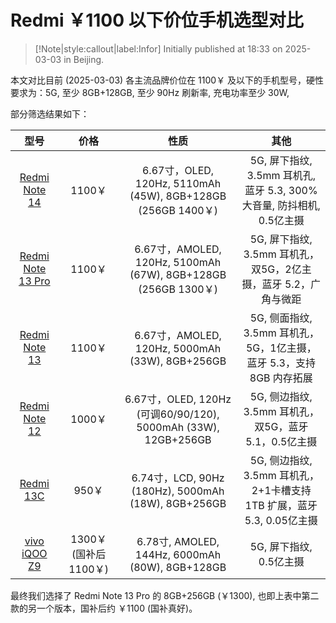 # Redmi ￥1100 以下价位手机选型对比

> [!Note|style:callout|label:Infor]
Initially published at 18:33 on 2025-03-03 in Beijing.

本文对比目前 (2025-03-03) 各主流品牌价位在 1100￥ 及以下的手机型号，硬性要求为：5G, 至少 8GB+128GB, 至少 90Hz 刷新率, 充电功率至少 30W, 



部分筛选结果如下：

<span style='font-size:11px'>

<div class='center'>

| 型号 | 价格 | 性质 | 其他 |
|:-:|:-:|:-:|:-:|
 | [Redmi Note 14](https://detail.tmall.com/item.htm?id=829976552167) | 1100￥ | 6.67寸，OLED, 120Hz, 5110mAh (45W), 8GB+128GB (256GB 1400￥) | 5G, 屏下指纹, 3.5mm 耳机孔, 蓝牙 5.3, 300%大音量, 防抖相机, 0.5亿主摄 |
 | [Redmi Note 13 Pro](https://detail.tmall.com/item.htm?from=cart&id=737283620321) | 1100￥ | 6.67寸，AMOLED, 120Hz, 5100mAh (67W), 8GB+128GB (256GB 1300￥) | 5G, 屏下指纹, 3.5mm 耳机孔，双5G，2亿主摄，蓝牙 5.2，广角与微距 |
 | [Redmi Note 13](https://detail.tmall.com/item.htm?from=cart&id=818762619965) | 1100￥ | 6.67寸，AMOLED, 120Hz, 5000mAh (33W), 8GB+256GB | 5G, 侧面指纹, 3.5mm 耳机孔，5G，1亿主摄，蓝牙 5.3，支持 8GB 内存拓展 |
 | [Redmi Note 12](https://detail.tmall.com/item.htm?from=cart&id=685361051774) | 1000￥ | 6.67寸，OLED, 120Hz (可调60/90/120), 5000mAh (33W), 12GB+256GB | 5G, 侧边指纹, 3.5mm 耳机孔，双5G，蓝牙 5.1，0.5亿主摄 |
 | [Redmi 13C](https://detail.tmall.com/item.htm?from=cart&id=758206466740) | 950￥ | 6.74寸，LCD, 90Hz (180Hz), 5000mAh (18W), 8GB+256GB | 5G, 侧边指纹, 3.5mm 耳机孔，2+1卡槽支持 1TB 扩展，蓝牙 5.3, 0.05亿主摄 |
 | [vivo iQOO Z9](https://detail.tmall.com/item.htm?abbucket=19&id=779815076690) | 1300￥ (国补后 1100￥) | 6.78寸, AMOLED, 144Hz, 6000mAh (80W), 8GB+128GB | 5G, 屏下指纹, 0.5亿主摄 |
</div>
</span>



最终我们选择了 Redmi Note 13 Pro 的 8GB+256GB (￥1300), 也即上表中第二款的另一个版本，国补后约 ￥1100 (国补真好)。